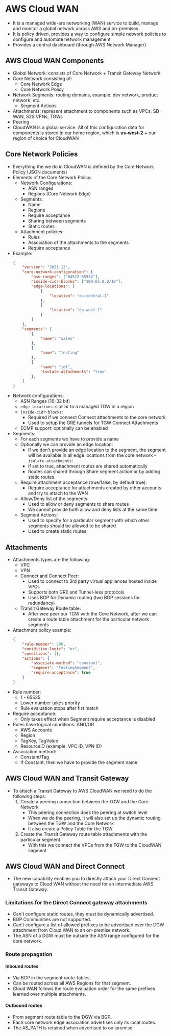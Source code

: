 # AWS Cloud WAN

- It is a managed wide-are networking (WAN) service to build, manage and monitor a global network across AWS and on-premises
- It is policy driven, provides a way to configure simple network policies to configure and automate network management
- Provides a central dashboard (through AWS Network Manager)

## AWS Cloud WAN Components

- Global Network: consists of Core Network + Transit Gateway Network
- Core Network consisting of:
    - Core Network Edge
    - Core Network Policy
- Network Segments: routing domains, example: dev network, product network. etc.
    - Segment Actions
- Attachments: represent attachment to components such as VPCs, SD-WAN, S2S VPNs, TGWs
- Peering
- CloudWAN is a global service. All of this configuration data for components is stored in our home region, which is **us-west-2** + our region of choice for CloudWAN

## Core Network Policies

- Everything the we do in CloudWAN is defined by the Core Network Policy (JSON documents)
- Elements of the Core Network Policy:
    - Network Configurations:
        - ASN ranges
        - Regions (Core Network Edge)
    - Segments:
        - Name
        - Regions
        - Require acceptance
        - Sharing between segments
        - Static routes
    - Attachment policies:
        - Rules
        - Association of the attachments to the segments
        - Require acceptance
- Example:
    ```json
    {
        "version": "2021.12",
        "core-network-configuration": {
            "asn-ranges": ["64512-65534"],
            "inside-cidr-blocks": ["100.65.0.0/16"],
            "edge-locations": [
                {
                    "location": "eu-central-1"
                },
                {
                    "location": "eu-west-1"
                }
            ]
        },
        "segments": [
            {
                "name": "sales"
            },
            {
                "name": "testing"
            },
            {
                "name": "iot",
                "isolate-attachments": "true"
            },
        ]
    }
    ```
- Network configurations:
    - ASN Ranges (16-32 bit)
    - `edge-locations`: similar to a managed TGW in a region
    - `inside-cidr-blocks`:
        - Required if we connect Connect attachments to the core network
        - Used to setup the GRE tunnels for TGW Connect Attachments
    - ECMP support: optionally can be enabled
- Segments:
    - For each segments we have to provide a name
    - Optionally we can provide an edge location:
        - If we don't provide an edge location to the segment, the segment will be available in all edge locations from the core network
    -`isolate-attachments`: 
        - If set to true, attachment routes are shared automatically
        - Routes can shared through Share segment action or by adding static routes
    - Require attachment acceptance (true/false, by default true):
        - Require acceptance for attachments created by other accounts and try to attach to the WAN
    - Allow/Deny list of the segments:
        - Used to allow or deny segments to share routes
        - We cannot provide both allow and deny lists at the same time
    - Segment Actions:
        - Used to specify for a particular segment with which other segments should be allowed to be shared
        - Used to create static routes

## Attachments

- Attachments types are the following:
    - VPC
    - VPN
    - Connect and Connect Peer:
        - Used to connect to 3rd party virtual appliances hosted inside VPCs
        - Supports both GRE and Tunnel-less protocols
        - Uses BGP for Dynamic routing (two BGP sessions for redundancy)
    - Transit Gateway Route table:
        - After wee peer our TGW with the Core Network, after we can create a route table attachment for the particular network segments
- Attachment policy example:
    ```json
    {
        "rule-number": 200,
        "conidition-logic": "or",
        "conditions": [],
        "actions": {
            "associate-method": "constant",
            "segment": "TestingSegment",
            "require-acceptance": true
        }
    }
    
    ```
- Rule number:
    - 1 - 65535
    - Lower number takes priority
    - Rule evaluation stops after fist match
- Require acceptance:
    - Only takes effect when Segment require acceptance is disabled
- Rules have logical conditions: AND/OR
    - AWS Accounts
    - Region
    - TagKey, TagValue
    - ResourceID (example: VPC ID, VPN ID)
- Association method:
    - Constant/Tag
    - If Constant, then we have to provide the segment name

## AWS Cloud WAN and Transit Gateway

- To attach a Transit Gateway to AWS CloudWAN we need to do the following steps:
    1. Create a peering connection between the TGW and the Core Network
        - This peering connection does the peering at switch level
        - When we do the peering, it will also set up the dynamic routing between the TGW and the Core Network
        - It also create a Policy Table for the TGW
    2. Create the Transit Gateway route table attachments with the particular segment
        - With this we connect the VPCs from the TGW to the CloudWAN segment

## AWS Cloud WAN and Direct Connect
- The new capability enables you to directly attach your Direct Connect gateways to Cloud WAN without the need for an intermediate AWS Transit Gateway.

### Limitations for the Direct Connect gateway attachments
- Can't configure static routes, they must be dynamically advertised.
- BGP Communities are not supported.
- Can't configure a list of allowed prefixes to be advertised over the DGW attachment from Cloud WAN to an on-premise network.
- The ASN of a DGW must be outside the ASN range configured for the core network.

### Route propagation
#### Inbound routes
- Via BGP in the segment route-tables.
- Can be routed across all AWS Regions for that segment.
- Cloud WAN follows the route evaluation order for the same prefixes learned over multiple attachments.
#### Outbound routes
- From segment route table to the DGW via BGP.
- Each core network edge association advertises only its local routes.
- The AS_PATH is retained when advertised to on-premise.
